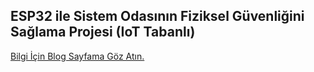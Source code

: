## ESP32 ile Sistem Odasının Fiziksel Güvenliğini Sağlama Projesi (IoT Tabanlı)

[Bilgi İçin Blog Sayfama Göz Atın.](#)
